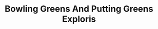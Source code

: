 ---
title: "Bowling Greens And Putting Greens Exploris"
address: "Bowling Greens And Putting Greens Exploris, Portaferry, Down"
tel: "+44 (0)28 9182 4000"
county: "Down"
category: "Bowling"
type: "Content"
lat: "54.38182830810547"
lng: "-5.546350002288818"
---